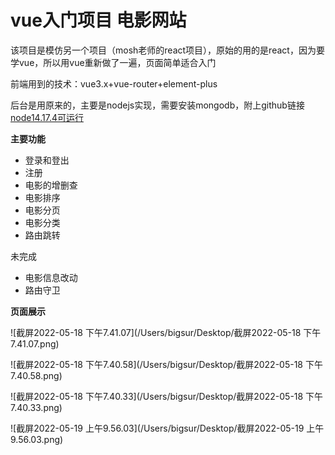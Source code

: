 # vue入门项目 电影网站

该项目是模仿另一个项目（mosh老师的react项目），原始的用的是react，因为要学vue，所以用vue重新做了一遍，页面简单适合入门

前端用到的技术：vue3.x+vue-router+element-plus

后台是用原来的，主要是nodejs实现，需要安装mongodb，附上github链接 [node14.17.4可运行](https://github.com/mdarif/vidly-api-node)

**主要功能**

+ 登录和登出
+ 注册
+ 电影的增删查
+ 电影排序
+ 电影分页
+ 电影分类
+ 路由跳转

未完成

+ 电影信息改动
+ 路由守卫

**页面展示**

![截屏2022-05-18 下午7.41.07](/Users/bigsur/Desktop/截屏2022-05-18 下午7.41.07.png)

![截屏2022-05-18 下午7.40.58](/Users/bigsur/Desktop/截屏2022-05-18 下午7.40.58.png)

![截屏2022-05-18 下午7.40.33](/Users/bigsur/Desktop/截屏2022-05-18 下午7.40.33.png)

![截屏2022-05-19 上午9.56.03](/Users/bigsur/Desktop/截屏2022-05-19 上午9.56.03.png)
